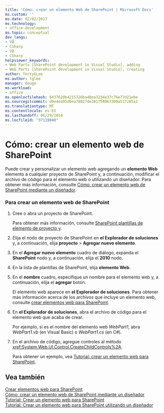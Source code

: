 ```yaml
---
title: 'Cómo: crear un elemento Web de SharePoint | Microsoft Docs'
ms.custom: ''
ms.date: 02/02/2017
ms.technology:
- office-development
ms.topic: conceptual
dev_langs:
- VB
- CSharp
- VB
- CSharp
helpviewer_keywords:
- Web Parts [SharePoint development in Visual Studio], adding
- Web Parts [SharePoint development in Visual Studio], creating
author: TerryGLee
ms.author: tglee
manager: douge
ms.workload:
- office
ms.openlocfilehash: 6437620b4215726ba48ea3234e37c76e77d21ebe
ms.sourcegitcommit: d9e4ea95d0ea70827de281754067309a517205a1
ms.translationtype: MT
ms.contentlocale: es-ES
ms.lasthandoff: 06/29/2018
ms.locfileid: "37119840"
---
```

# <a name="how-to-create-a-sharepoint-web-part"></a>Cómo: crear un elemento web de SharePoint
  Puede crear y personalizar un elemento web agregando un **elemento Web** elemento a cualquier proyecto de SharePoint y, a continuación, modificar el archivo de código para el elemento web o utilizando un diseñador. Para obtener más información, consulte [Cómo: crear un elemento web de SharePoint mediante un diseñador](../sharepoint/how-to-create-a-sharepoint-web-part-by-using-a-designer.md).  
  
### <a name="to-create-a-sharepoint-web-part"></a>Para crear un elemento web de SharePoint
  
1.  Cree o abra un proyecto de SharePoint.  
  
     Para obtener más información, consulte [SharePoint plantillas de elemento de proyecto y](../sharepoint/sharepoint-project-and-project-item-templates.md).  
  
2.  Elija el nodo de proyecto de SharePoint en **el Explorador de soluciones** y, a continuación, elija **proyecto** > **Agregar nuevo elemento**.  
  
3.  En el **Agregar nuevo elemento** cuadro de diálogo, expanda el **SharePoint** nodo y, a continuación, elija el **2010** nodo.  
  
4.  En la lista de plantillas de SharePoint, elija **elemento Web**.  
  
5.  En el **nombre** cuadro, especifique un nombre para el elemento web y, a continuación, elija el **agregar** botón.  
  
     El elemento web aparece en **el Explorador de soluciones**. Para obtener más información acerca de los archivos que incluye un elemento web, consulte [crear elementos web para SharePoint](../sharepoint/creating-web-parts-for-sharepoint.md).  
  
6.  En **el Explorador de soluciones**, abra el archivo de código para el elemento web que acaba de crear.  
  
     Por ejemplo, si es el nombre del elemento web *WebPart1*, abra *WebPart1.vb* (en Visual Basic) o *WebPart1.cs* (en C#).  
  
7.  En el archivo de código, agregue controles al método <xref:System.Web.UI.Control.CreateChildControls%2A>.  
  
     Para obtener un ejemplo, vea [Tutorial: crear un elemento web para SharePoint](../sharepoint/walkthrough-creating-a-web-part-for-sharepoint.md).  
  
## <a name="see-also"></a>Vea también
 [Crear elementos web para SharePoint](../sharepoint/creating-web-parts-for-sharepoint.md)   
 [Cómo: crear un elemento web de SharePoint mediante un diseñador](../sharepoint/how-to-create-a-sharepoint-web-part-by-using-a-designer.md)   
 [Tutorial: Crear un elemento web para SharePoint](../sharepoint/walkthrough-creating-a-web-part-for-sharepoint.md)   
 [Tutorial: Crear un elemento web para SharePoint utilizando un diseñador](../sharepoint/walkthrough-creating-a-web-part-for-sharepoint-by-using-a-designer.md)  
  
  
